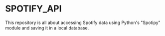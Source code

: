 # SPOTIFY_API
This repository is all about accessing Spotify data using Python's "Spotipy" module and saving it in a local database. 
